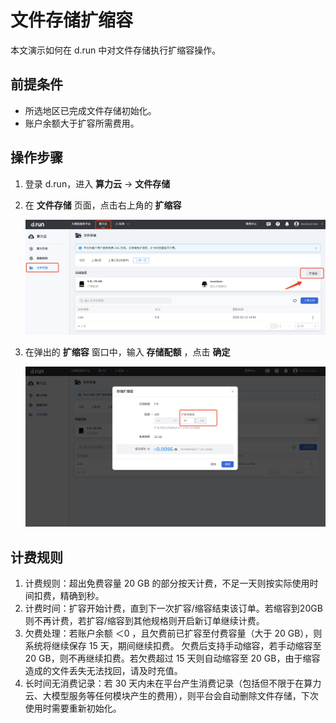 # 文件存储扩缩容

本文演示如何在 d.run 中对文件存储执行扩缩容操作。

## 前提条件

- 所选地区已完成文件存储初始化。
- 账户余额大于扩容所需费用。

## 操作步骤

1. 登录 d.run，进入 **算力云** -> **文件存储**
  
2. 在 **文件存储** 页面，点击右上角的 **扩缩容**

    ![文件存储](../images/file1.png)

3. 在弹出的 **扩缩容** 窗口中，输入 **存储配额** ，点击 **确定**

    ![扩缩容](../images/file2.png)

## 计费规则

1. 计费规则：超出免费容量 20 GB 的部分按天计费，不足一天则按实际使用时间扣费，精确到秒。
1. 计费时间：扩容开始计费，直到下一次扩容/缩容结束该订单。若缩容到20GB则不再计费，若扩容/缩容到其他规格则开启新订单继续计费。
1. 欠费处理：若账户余额 ＜0 ，且欠费前已扩容至付费容量（大于 20 GB），则系统将继续保存 15 天，期间继续扣费。
   欠费后支持手动缩容，若手动缩容至 20 GB，则不再继续扣费。若欠费超过 15 天则自动缩容至 20 GB，由于缩容造成的文件丢失无法找回，请及时充值。
1. 长时间无消费记录：若 30 天内未在平台产生消费记录（包括但不限于在算力云、大模型服务等任何模块产生的费用），则平台会自动删除文件存储，下次使用时需要重新初始化。
